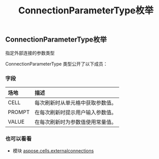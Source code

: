﻿---
title: ConnectionParameterType枚举
second_title: Aspose.Cells for Python via .NET API 参考文献
description:
type: docs
weight: 90
url: /zh/python-net/aspose.cells.externalconnections/connectionparametertype/
is_root: false
---
## ConnectionParameterType枚举
指定外部连接的参数类型



ConnectionParameterType 类型公开了以下成员：

### 字段
|场地|描述|
| :- | :- |
| CELL |每次刷新时从单元格中获取参数值。|
| PROMPT |在每次刷新时提示用户输入参数值。|
| VALUE |在每次刷新时为参数值使用常量值。|



### 也可以看看
* 模块 [aspose.cells.externalconnections](..)

